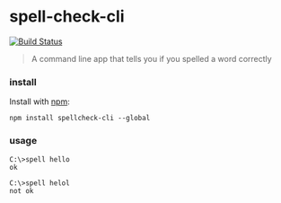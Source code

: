 spell-check-cli
===============

[![Build Status](https://travis-ci.org/ArtskydJ/spell-check-cli.svg?branch=master)](https://travis-ci.org/ArtskydJ/spell-check-cli)

> A command line app that tells you if you spelled a word correctly

### install

Install with [npm](https://nodejs.org/en/download):

```
npm install spellcheck-cli --global
```

### usage

```
C:\>spell hello
ok

C:\>spell helol
not ok

```

